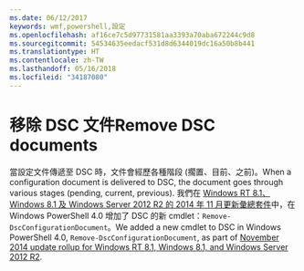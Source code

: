 ```yaml
---
ms.date: 06/12/2017
keywords: wmf,powershell,設定
ms.openlocfilehash: af16ce7c5d97731581aa3393a70aba672244c9d8
ms.sourcegitcommit: 54534635eedacf531d8d6344019dc16a50b8b441
ms.translationtype: HT
ms.contentlocale: zh-TW
ms.lasthandoff: 05/16/2018
ms.locfileid: "34187080"
---
```

# <a name="remove-dsc-documents"></a><span data-ttu-id="5c4b3-102">移除 DSC 文件</span><span class="sxs-lookup"><span data-stu-id="5c4b3-102">Remove DSC documents</span></span>

<span data-ttu-id="5c4b3-103">當設定文件傳遞至 DSC 時，文件會經歷各種階段 (擱置、目前、之前)。</span><span class="sxs-lookup"><span data-stu-id="5c4b3-103">When a configuration document is delivered to DSC, the document goes through various stages (pending, current, previous).</span></span> <span data-ttu-id="5c4b3-104">我們在 [Windows RT 8.1、Windows 8.1 及 Windows Server 2012 R2 的 2014 年 11 月更新彙總套件](https://support.microsoft.com/kb/3000850)中，在 Windows PowerShell 4.0 增加了 DSC 的新 cmdlet：`Remove-DscConfigurationDocument`。</span><span class="sxs-lookup"><span data-stu-id="5c4b3-104">We added a new cmdlet to DSC in Windows PowerShell 4.0, `Remove-DscConfigurationDocument`, as part of [November 2014 update rollup for Windows RT 8.1, Windows 8.1, and Windows Server 2012 R2](https://support.microsoft.com/kb/3000850).</span></span>

